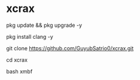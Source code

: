 # xcrax
pkg update && pkg upgrade -y


pkg install clang -y


git clone https://github.com/GuyubSatrio0/xcrax.git


cd xcrax


bash xmbf

